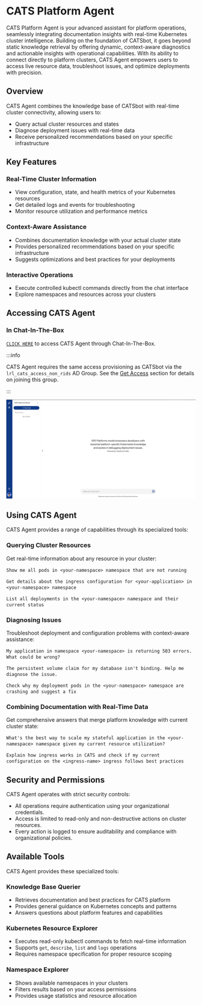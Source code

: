 # **CATS Platform Agent**

CATS Platform Agent is your advanced assistant for platform operations, seamlessly integrating documentation insights with real-time Kubernetes cluster intelligence. Building on the foundation of CATSbot, it goes beyond static knowledge retrieval by offering dynamic, context-aware diagnostics and actionable insights with operational capabilities. With its ability to connect directly to platform clusters, CATS Agent empowers users to access live resource data, troubleshoot issues, and optimize deployments with precision.

## Overview

CATS Agent combines the knowledge base of CATSbot with real-time cluster connectivity, allowing users to:

- Query actual cluster resources and states
- Diagnose deployment issues with real-time data
- Receive personalized recommendations based on your specific infrastructure

## Key Features

### Real-Time Cluster Information
- View configuration, state, and health metrics of your Kubernetes resources
- Get detailed logs and events for troubleshooting
- Monitor resource utilization and performance metrics

### Context-Aware Assistance
- Combines documentation knowledge with your actual cluster state
- Provides personalized recommendations based on your specific infrastructure
- Suggests optimizations and best practices for your deployments

### Interactive Operations
- Execute controlled kubectl commands directly from the chat interface
- Explore namespaces and resources across your clusters

## Accessing CATS Agent

### In Chat-In-The-Box

[`CLICK HERE`](https://chat.lilly.com/cortex/chat/spe-platforms-model) to access CATS Agent through Chat-In-The-Box.

:::info

CATS Agent requires the same access provisioning as CATSbot via the `lrl_cats_access_non_rids` AD Group. See the [Get Access](/guide/GetAccess#2-dashboards-group) section for details on joining this group.

:::

![CATS Agent in Chat In A Box](screenshots/CATSAgent_CIAB.png)

## Using CATS Agent

CATS Agent provides a range of capabilities through its specialized tools:

### Querying Cluster Resources

Get real-time information about any resource in your cluster:

```
Show me all pods in <your-namespace> namespace that are not running
```

```
Get details about the ingress configuration for <your-application> in <your-namespace> namespace
```

```
List all deployments in the <your-namespace> namespace and their current status
```

### Diagnosing Issues

Troubleshoot deployment and configuration problems with context-aware assistance:

```
My application in namespace <your-namespace> is returning 503 errors. What could be wrong?
```

```
The persistent volume claim for my database isn't binding. Help me diagnose the issue.
```

```
Check why my deployment pods in the <your-namespace> namespace are crashing and suggest a fix
```

### Combining Documentation with Real-Time Data

Get comprehensive answers that merge platform knowledge with current cluster state:

```
What's the best way to scale my stateful application in the <your-namespace> namespace given my current resource utilization?
```

```
Explain how ingress works in CATS and check if my current configuration on the <ingress-name> ingress follows best practices
```

## Security and Permissions

CATS Agent operates with strict security controls:

- All operations require authentication using your organizational credentials.
- Access is limited to read-only and non-destructive actions on cluster resources.
- Every action is logged to ensure auditability and compliance with organizational policies.

## Available Tools

CATS Agent provides these specialized tools:

### Knowledge Base Querier
- Retrieves documentation and best practices for CATS platform
- Provides general guidance on Kubernetes concepts and patterns
- Answers questions about platform features and capabilities

### Kubernetes Resource Explorer
- Executes read-only kubectl commands to fetch real-time information
- Supports `get`, `describe`, `list` and `logs` operations
- Requires namespace specification for proper resource scoping

### Namespace Explorer
- Shows available namespaces in your clusters
- Filters results based on your access permissions
- Provides usage statistics and resource allocation